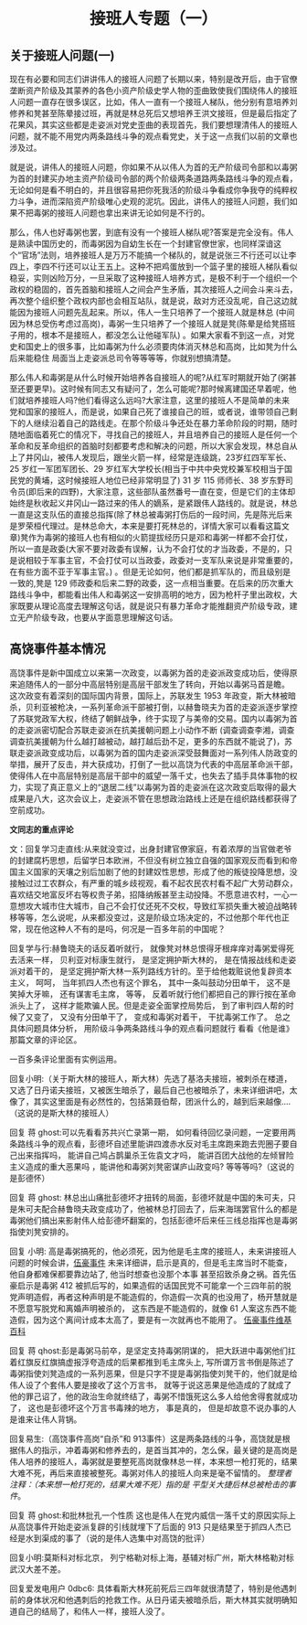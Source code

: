 # <center>接班人专题（一）</center>

## 关于接班人问题(一)

现在有必要和同志们讲讲伟人的接班人问题了长期以来，特别是改开后，由于官僚垄断资产阶级及其蒙养的各色小资产阶级史学人物的歪曲致使我们围绕伟人的接班人问题一直存在很多误区，比如，伟人一直有一个接班人梯队，他分别有意培养刘修养和凳甚至陈晕接过班，再就是林总死后又想培养王洪文接班，但是最后指定了花果风，其实这些都是走姿派对党史歪曲的表现首先，我们要想理清伟人的接班人问题，就不能不用党内两条路线斗争的观点看党史，关于这一点我们以前的文章也涉及过。

就是说，讲伟人的接班人问题，你如果不从以伟人为首的无产阶级司令部和以毒粥为首的封建买办地主资产阶级司令部的两个阶级两条道路两条路线斗争的观点看，无论如何是看不明白的，并且很容易把你死我活的阶级斗争看成你争我夺的纯粹权力斗争，进而深陷资产阶级唯心史观的泥坑。因此，讲伟人的接班人问题，我们如果不把毒粥的接班人问题也拿出来讲无论如何是不行的。

那么，伟人也好毒粥也罢，到底有没有一个接班人梯队呢?答案是完全没有。伟人是熟读中国历史的，而毒粥因为自幼生长在一个封建官僚世家，也同样深谙这个“官场”法则，培养接班人是万万不能搞一个梯队的，就是说张三不行还可以让李四上，李四不行还可以让王五上。这种不把鸡蛋放到一个篮子里的接班人梯队看似稳妥，实则凶险万分，一旦采取了这种接班人培养方式，是极不利于一个组织一个政权的稳固的，首先首脑和接班人之间会产生矛盾，其次接班人之间会斗来斗去，再次整个组织整个政权内部也会相互站队，就是说，敌对方还没乱呢，自己这边就能因为接班人问题先乱起来。所以，伟人一生只培养了一个接班人就是林总 (中间因为林总受伤考虑过高岗)，毒粥一生只培养了一个接班人就是凳(陈晕是给凳搭班子用的，根本不是接班人，都没怎么让他碰军队) 。如果大家看不到这一点，对党史和国史上的很多事，比如毒粥为什么必须要肉体消灭林总和高岗，比如凳为什么后来能稳住
局面当上走姿派总司令等等等等，你就别想搞清楚。

那么伟人和毒粥是从什么时候开始培养各自接班人的呢?从红军时期就开始了(粥甚至还要更早)。这时候有同志又有疑问了，怎么可能呢?那时候离建国还早着呢，他们就培养接班人吗?他们看得这么远吗?大家注意，这里的接班人不是简单的未来党和国家的接班人，而是说，如果自己死了谁接自己的班，或者说，谁带领自己剩下的人继续沿着自己的路线走。在那个阶级斗争还处在暴力革命阶段的时期，随时随地面临着死亡的情况下，寻找自己的接班人，并且培养自己的接班人是任何一个革命和反革命组织的首脑时刻都要考虑和解决的问题，所以大家会发现，林总自从上了井冈山，被伟人发现后，跟坐火箭一样，经常是连级跳，23岁红四军军长、25 岁红一军团军团长、29 岁红军大学校长(相当于中共中央党校兼军校相当于国民党的黄埔，这时候接班人地位已经非常明显了) 31 岁 115 师师长、38 岁东野司令员(即后来的四野)，大家注意，这些部队虽然番号一直在变，但是它们的主体却始终是秋收起义井冈山一路过来的伟人的嫡系，是紧跟伟人路线的。就是说，林总一直是这支队伍的直接总指挥(除了林总被毒粥打伤后的一段时间，先是陈光后来是罗荣桓代理过。是林总命大，本来是要打死林总的，详情大家可以看看这篇文章)凳作为毒粥的接班人也有相似的火箭提拔经历只是邓和毒粥一样都不会打仗，所以一直是政委(大家不要对政委有误解，认为不会打仗的才当政委，不是的，只是说相较于军事主官，不会打仗可以当政委，政委对一支军队来说是非常重要的，在有些方面不亚于军事主官。) 。但是无论如何，他们都是抓军队的，而且级别是一致的,凳是 129 师政委和后来二野的政委，这一点相当重要。在后来的历次重大路线斗争中，都能看出伟人和毒粥这一安排高明的地方，因为枪杆子里出政权，大家既要从理论高度去理解这句话，就是说只有暴力革命才能推翻资产阶级专政，建立无产阶级专政，也要从字面意思理解这句话。  

## 高饶事件基本情况

高饶事件是新中国成立以来第一次政变，以毒粥为首的走姿派政变成功后，使得原来追随伟人的一部分中高层特别是高层干部发生了转向，开始以毒粥马首是瞻。 这次政变有着深刻的国际国内背景，国际上，苏联发生 1953 年政变，斯大林被暗杀，贝利亚被枪决，一系列革命派干部被打倒，以赫鲁晓夫为首的走姿派逐步掌控了苏联党政军大权，终结了朝鲜战争，终于实现了与美帝的交易。国内以毒粥为首的走姿派密切配合苏联走姿派在抗美援朝问题上小动作不断 (调查调查李湘，调查调查抗美援朝为什么越打越被动，越打越后劲不足，更多的东西就不能说了)，苏联走姿派政变成功后，以毒粥为首的国内走姿派深受鼓舞面对一系列伟人防政变的举措，展开了反击，并大获成功，打倒了一批以高饶为代表的中高层革命派干部，使得伟人在中高层特别是高层干部中的威望一落千丈，也失去了插手具体事物的权力，实现了真正意义上的“退居二线”以毒粥为首的走姿派在这次政变后取得的最大成果是八大，这次会议上，走姿派不管在思想政治路线上还是在组织路线都获得了空前成功。

**文同志的重点评论**

文：回复学习走直线:从来就没变过，出身封建官僚家庭，有着浓厚的当官做老爷的封建腐朽思想，后留学日本欧洲，不但没有树立独立自强的国家观反而看到和帝国主义国家的天壤之别后加剧了他的封建奴性思想，形成了他的叛徒投降思想，没接触过过工农群众，有严重的城乡歧视观，看不起农民农村看不起广大劳动群众，喜欢结交地富反坏右等权贵子弟，招降纳叛甚至主动投降。不愿意进农村，一心一意想攻大城市住大城市，自己不会打仗还死不交权，导致红军损失重大被迫战略转移等等，怎么说呢，从来都没变过，这是阶级立场决定的，不过他那个年代也正常，现在他这种人不有的是吗，何况是一百多年前的中国呢？

回复学与行:赫鲁晓夫的话反着听就行， 就像凳对林总恨得牙根痒痒对毒粥爱得死去活来一样， 贝利亚对标康生就行， 是坚定拥护斯大林的， 是在情报战线和走姿派对着干的， 是坚定拥护斯大林一系列路线方针的。至于给他栽赃说他复辟资本主义， 呵呵， 当年抓四人杰也有这个罪名， 其中一条叫鼓动分田单干， 这不是笑掉大牙嘛， 还有谋害毛主席， 等等， 反着听就行他们都把自己的罪行按在革命派头上了， 这样才能欺骗人民。但是走姿全面掌控局势后， 到了审判四人帮的时候了又变了， 又没有分田单干了， 变成和毒粥对着干， 干扰毒粥工作了。 总之具体问题具体分析， 用阶级斗争两条路线斗争的观点看问题就行 看看《他是谁》那篇文章的评论区。

一百多条评论里面有实例运用。

回复小明:（关于斯大林的接班人，斯大林）先选了基洛夫接班，被刺杀在楼道，又选了日丹诺夫接班，又被医生暗杀了，最后自己也被暗杀了，未来详细讲吧，太像了，其实这里面是有必然性的，包括第聂伯帮，团派什么的，越到后来越像....（这说的是斯大林的接班人）

回复 蒋 ghost:可以先看看苏共兴亡录第一期， 如何看待回忆录问题，一定要用两条路线斗争的观点看，彭德坏自述里能讲四渡赤水反对毛主席跑来跑去兜圈子要自己出来指挥吗， 能讲自己鸠占鹊巢杀王佐袁文才吗， 能讲百团大战他的左倾冒险主义造成的重大恶果吗 ，能讲他和毒粥刘凳密谋庐山政变吗? 等等等吗?（这说的是彭德怀）

回复 蒋 ghost: 林总出山痛批彭德坏才扭转的局面，彭德坏就是中国的朱可夫，只是朱可夫配合赫鲁晓夫政变成功了，他被林总打回去了，后来海瑞罢官什么的都是毒粥他们搞出来影射伟人给彭德坏翻案的，包括彭德坏后来任三线总指挥也是毒粥指使刘凳安排的。

回复 小明: 高是毒粥搞死的，他必须死，因为他是毛主席的接班人，未来讲接班人问题的时候会讲，[伍豪事件](https://baike.baidu.com/item/%E4%BC%8D%E8%B1%AA%E4%BA%8B%E4%BB%B6/4139603) 未来详细讲，启示是真的，但是毛主席当时不能查，他自身都难保都要靠边站了, 他当时想查也没那个本事 甚至招致杀身之祸。首先伍豪启示是毒粥 412 被抓后写的，如果造假的话国民党不可能拿一个三四年前的脱党声明造假，再者这种声明是不能造假的，你造假一次真的也没用了，杨开慧就是不愿意写脱党和离婚声明被杀的， 这东西是不能造假的，就像 61 人案这东西不能造假，因为这个离间计成本太高了，要是有一次就再也不能用了。
[伍豪事件维基百科](https://zh.wikipedia.org/wiki/%E4%BC%8D%E8%B1%AA%E4%BA%8B%E4%BB%B6)

回复 蒋 qhost:彭是毒粥马前卒，是坚定支持毒粥阴谋的， 把大跃进中毒粥他们扛着红旗反红旗搞虚报浮夸造成的后果都推到毛主席头上, 写所谓万言书倒是陈述了毒粥指使刘凳造成的一系列恶果，但是只字不提是毒粥指使刘凳干的，他们就是给伟人设了个套伟人要是接收了这个万言书， 就等于说这恶果是他造成的了就成了他的罪己诏了，他的政治生命就终结了，毒粥不惜饿死这么多人给他舍得套就成功了， 这也是彭德坏这个万言书毒辣的地方， 事是真的， 但是却故意不说办事的人是谁来让伟人背锅。

回复易生:（高饶事件高岗“自杀”和 913事件）这是两条路线的斗争，高饶就是根据伟人的指示，冲着毒粥和修养去的，是首当其冲的，怎么保，最关键的是高岗是伟人培养的接班人，毒粥就是要整死高岗就像林总一样，本来想一枪打死的，结果大难不死，再后来直接被整死。毒粥对伟人的接班人向来是毫不留情的。
*整理者注释：（本来想一枪打死的，结果大难不死）指的是 平型关大捷后林总被枪击的事件*。

回复 蒋 ghost:和批林批孔一个性质 这也是伟人在党内威信一落千丈的原因实际上从高饶事件开始走姿派复辟的引线就埋下了后面的 913 只是结果至于抓四人杰已经是水到渠成的事了（说的是伟人选集中对高饶的批评）

回复小明:莫斯科对标北京， 列宁格勒对标上海，基辅对标广州，斯大林格勒对标武汉大差不差。

回复爱发电用户 0dbc6: 具体看斯大林死前死后三四年就很清楚了，特别是他遇刺前的身体状况和他遇刺后的抢救工作。从日丹诺夫被暗杀后，斯大林其实就明确知道自己的结局了，和伟人一样，接班人没了。